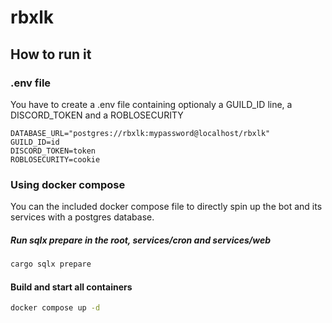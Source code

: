 # rbxlk

## How to run it

### .env file

You have to create a .env file containing optionaly a GUILD_ID line, a DISCORD_TOKEN and a ROBLOSECURITY
```
DATABASE_URL="postgres://rbxlk:mypassword@localhost/rbxlk"
GUILD_ID=id
DISCORD_TOKEN=token
ROBLOSECURITY=cookie
```

### Using docker compose

You can the included docker compose file to directly spin up the bot and its services with a postgres database.

##### Run sqlx prepare in the root, services/cron and services/web

```bash
cargo sqlx prepare
```

#### Build and start all containers

```bash
docker compose up -d
```
